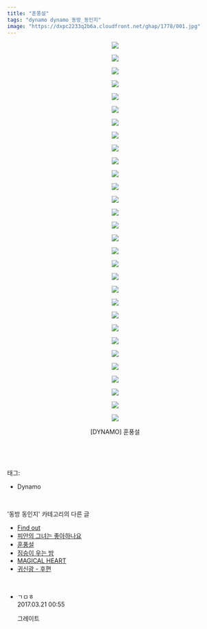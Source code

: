 ```yaml
---
title: "훈풍설"
tags: "dynamo dynamo 동방_동인지"
image: "https://dxpc2233q2b6a.cloudfront.net/ghap/1778/001.jpg"
---
```

<div class="article">
<p style="text-align: center; clear: none; float: none;"><img src="{{ site.imgserver3 }}/ghap/1778/001.jpg"/></p>
<p style="text-align: center; clear: none; float: none;"><img src="{{ site.imgserver3 }}/ghap/1778/002.jpg"/></p>
<p style="text-align: center; clear: none; float: none;"><img src="{{ site.imgserver3 }}/ghap/1778/003.jpg"/></p>
<p style="text-align: center; clear: none; float: none;"><img src="{{ site.imgserver3 }}/ghap/1778/004.jpg"/></p>
<p style="text-align: center; clear: none; float: none;"><img src="{{ site.imgserver3 }}/ghap/1778/005.jpg"/></p>
<p style="text-align: center; clear: none; float: none;"><img src="{{ site.imgserver3 }}/ghap/1778/006.jpg"/></p>
<p style="text-align: center; clear: none; float: none;"><img src="{{ site.imgserver3 }}/ghap/1778/007.jpg"/></p>
<p style="text-align: center; clear: none; float: none;"><img src="{{ site.imgserver3 }}/ghap/1778/008.jpg"/></p>
<p style="text-align: center; clear: none; float: none;"><img src="{{ site.imgserver3 }}/ghap/1778/009.jpg"/></p>
<p style="text-align: center; clear: none; float: none;"><img src="{{ site.imgserver3 }}/ghap/1778/010.jpg"/></p>
<p style="text-align: center; clear: none; float: none;"><img src="{{ site.imgserver3 }}/ghap/1778/011.jpg"/></p>
<p style="text-align: center; clear: none; float: none;"><img src="{{ site.imgserver3 }}/ghap/1778/012.jpg"/></p>
<p style="text-align: center; clear: none; float: none;"><img src="{{ site.imgserver3 }}/ghap/1778/013.jpg"/></p>
<p style="text-align: center; clear: none; float: none;"><img src="{{ site.imgserver3 }}/ghap/1778/014.jpg"/></p>
<p style="text-align: center; clear: none; float: none;"><img src="{{ site.imgserver3 }}/ghap/1778/015.jpg"/></p>
<p style="text-align: center; clear: none; float: none;"><img src="{{ site.imgserver3 }}/ghap/1778/016.jpg"/></p>
<p style="text-align: center; clear: none; float: none;"><img src="{{ site.imgserver3 }}/ghap/1778/017.jpg"/></p>
<p style="text-align: center; clear: none; float: none;"><img src="{{ site.imgserver3 }}/ghap/1778/018.jpg"/></p>
<p style="text-align: center; clear: none; float: none;"><img src="{{ site.imgserver3 }}/ghap/1778/019.jpg"/></p>
<p style="text-align: center; clear: none; float: none;"><img src="{{ site.imgserver3 }}/ghap/1778/020.jpg"/></p>
<p style="text-align: center; clear: none; float: none;"><img src="{{ site.imgserver3 }}/ghap/1778/021.jpg"/></p>
<p style="text-align: center; clear: none; float: none;"><img src="{{ site.imgserver3 }}/ghap/1778/022.jpg"/></p>
<p style="text-align: center; clear: none; float: none;"><img src="{{ site.imgserver3 }}/ghap/1778/023.jpg"/></p>
<p style="text-align: center; clear: none; float: none;"><img src="{{ site.imgserver3 }}/ghap/1778/024.jpg"/></p>
<p style="text-align: center; clear: none; float: none;"><img src="{{ site.imgserver3 }}/ghap/1778/025.jpg"/></p>
<p style="text-align: center; clear: none; float: none;"><img src="{{ site.imgserver3 }}/ghap/1778/026.jpg"/></p>
<p style="text-align: center; clear: none; float: none;"><img src="{{ site.imgserver3 }}/ghap/1778/027.jpg"/></p>
<p style="text-align: center; clear: none; float: none;"><img src="{{ site.imgserver3 }}/ghap/1778/028.jpg"/></p>
<p style="text-align: center; clear: none; float: none;"><img src="{{ site.imgserver3 }}/ghap/1778/029.jpg"/></p>
<p style="text-align: center; clear: none; float: none;"><img src="{{ site.imgserver3 }}/ghap/1778/030.jpg"/></p>
<p style="text-align: center; clear: none; float: none;">[DYNAMO] 훈풍설</p>
<p><br/></p>
</div><br/>
<div class="tagTrail">
<p>태그: </p>
<ul>
<li>Dynamo</li>
</ul>
</div><br/>
<div class="another">
<p>'동방 동인지' 카테고리의 다른 글</p>
<ul>
<li><a href="/ghap_1780">Find out</a></li>
<li><a href="/ghap_1779">피안의 그녀는 좋아하나요</a></li>
<li><a href="/ghap_1778">훈풍설</a></li>
<li><a href="/ghap_1776">짐승이 우는 밤</a></li>
<li><a href="/ghap_1775">MAGICAL HEART</a></li>
<li><a href="/ghap_1774">귀신광 - 후편</a></li>
</ul>
</div><br/>
<div class="cb_module cb_fluid">
<div class="cb_wrt cb_profile">
<div class="comment">
<ul>
<li class="cb_thumb_off" id="comment14944667">
<div class="cb_comment_area">
<div class="cb_info_area">
<div class="cb_section">
<span class="cb_nick_name">ㄱㅁㅎ</span>
</div>
<div class="cb_section">
<span class="cb_date">2017.03.21 00:55 </span>
</div>
</div>
<div class="cb_dsc_comment">
<p class="cb_dsc">
											그레이트
										</p>
</div>
</div></li>
</ul>
</div>
</div><!-- commentList close -->
</div><br/>

